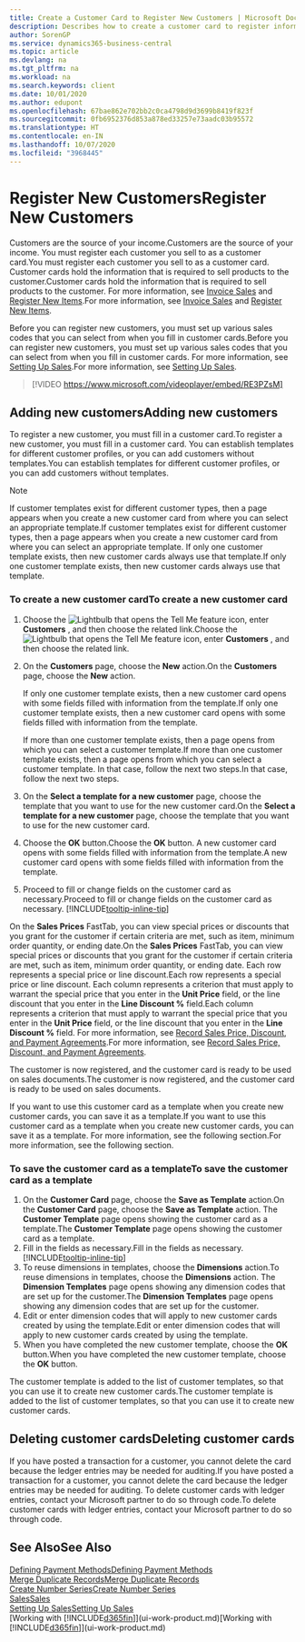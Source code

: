 ```yaml
---
title: Create a Customer Card to Register New Customers | Microsoft Docs
description: Describes how to create a customer card to register information about each new customer or client that you sell to.
author: SorenGP
ms.service: dynamics365-business-central
ms.topic: article
ms.devlang: na
ms.tgt_pltfrm: na
ms.workload: na
ms.search.keywords: client
ms.date: 10/01/2020
ms.author: edupont
ms.openlocfilehash: 67bae862e702bb2c0ca4798d9d3699b8419f823f
ms.sourcegitcommit: 0fb6952376d853a878ed33257e73aadc03b95572
ms.translationtype: HT
ms.contentlocale: en-IN
ms.lasthandoff: 10/07/2020
ms.locfileid: "3968445"
---
```

# <a name="register-new-customers"></a><span data-ttu-id="082a1-103">Register New Customers</span><span class="sxs-lookup"><span data-stu-id="082a1-103">Register New Customers</span></span>

<span data-ttu-id="082a1-104">Customers are the source of your income.</span><span class="sxs-lookup"><span data-stu-id="082a1-104">Customers are the source of your income.</span></span> <span data-ttu-id="082a1-105">You must register each customer you sell to as a customer card.</span><span class="sxs-lookup"><span data-stu-id="082a1-105">You must register each customer you sell to as a customer card.</span></span> <span data-ttu-id="082a1-106">Customer cards hold the information that is required to sell products to the customer.</span><span class="sxs-lookup"><span data-stu-id="082a1-106">Customer cards hold the information that is required to sell products to the customer.</span></span> <span data-ttu-id="082a1-107">For more information, see [Invoice Sales](sales-how-invoice-sales.md) and [Register New Items](inventory-how-register-new-items.md).</span><span class="sxs-lookup"><span data-stu-id="082a1-107">For more information, see [Invoice Sales](sales-how-invoice-sales.md) and [Register New Items](inventory-how-register-new-items.md).</span></span>  

<span data-ttu-id="082a1-108">Before you can register new customers, you must set up various sales codes that you can select from when you fill in customer cards.</span><span class="sxs-lookup"><span data-stu-id="082a1-108">Before you can register new customers, you must set up various sales codes that you can select from when you fill in customer cards.</span></span> <span data-ttu-id="082a1-109">For more information, see [Setting Up Sales](sales-setup-sales.md).</span><span class="sxs-lookup"><span data-stu-id="082a1-109">For more information, see [Setting Up Sales](sales-setup-sales.md).</span></span>

> [!VIDEO https://www.microsoft.com/videoplayer/embed/RE3PZsM]

## <a name="adding-new-customers"></a><span data-ttu-id="082a1-110">Adding new customers</span><span class="sxs-lookup"><span data-stu-id="082a1-110">Adding new customers</span></span>

<span data-ttu-id="082a1-111">To register a new customer, you must fill in a customer card.</span><span class="sxs-lookup"><span data-stu-id="082a1-111">To register a new customer, you must fill in a customer card.</span></span> <span data-ttu-id="082a1-112">You can establish templates for different customer profiles, or you can add customers without templates.</span><span class="sxs-lookup"><span data-stu-id="082a1-112">You can establish templates for different customer profiles, or you can add customers without templates.</span></span>  

> [!NOTE]  
> <span data-ttu-id="082a1-113">If customer templates exist for different customer types, then a page appears when you create a new customer card from where you can select an appropriate template.</span><span class="sxs-lookup"><span data-stu-id="082a1-113">If customer templates exist for different customer types, then a page appears when you create a new customer card from where you can select an appropriate template.</span></span> <span data-ttu-id="082a1-114">If only one customer template exists, then new customer cards always use that template.</span><span class="sxs-lookup"><span data-stu-id="082a1-114">If only one customer template exists, then new customer cards always use that template.</span></span>  

### <a name="to-create-a-new-customer-card"></a><span data-ttu-id="082a1-115">To create a new customer card</span><span class="sxs-lookup"><span data-stu-id="082a1-115">To create a new customer card</span></span>

1. <span data-ttu-id="082a1-116">Choose the ![Lightbulb that opens the Tell Me feature](media/ui-search/search_small.png "Tell me what you want to do") icon, enter **Customers** , and then choose the related link.</span><span class="sxs-lookup"><span data-stu-id="082a1-116">Choose the ![Lightbulb that opens the Tell Me feature](media/ui-search/search_small.png "Tell me what you want to do") icon, enter **Customers** , and then choose the related link.</span></span>  
2. <span data-ttu-id="082a1-117">On the **Customers** page, choose the **New** action.</span><span class="sxs-lookup"><span data-stu-id="082a1-117">On the **Customers** page, choose the **New** action.</span></span>

    <span data-ttu-id="082a1-118">If only one customer template exists, then a new customer card opens with some fields filled with information from the template.</span><span class="sxs-lookup"><span data-stu-id="082a1-118">If only one customer template exists, then a new customer card opens with some fields filled with information from the template.</span></span>

    <span data-ttu-id="082a1-119">If more than one customer template exists, then a page opens from which you can select a customer template.</span><span class="sxs-lookup"><span data-stu-id="082a1-119">If more than one customer template exists, then a page opens from which you can select a customer template.</span></span> <span data-ttu-id="082a1-120">In that case, follow the next two steps.</span><span class="sxs-lookup"><span data-stu-id="082a1-120">In that case, follow the next two steps.</span></span>
3. <span data-ttu-id="082a1-121">On the **Select a template for a new customer** page, choose the template that you want to use for the new customer card.</span><span class="sxs-lookup"><span data-stu-id="082a1-121">On the **Select a template for a new customer** page, choose the template that you want to use for the new customer card.</span></span>
4. <span data-ttu-id="082a1-122">Choose the **OK** button.</span><span class="sxs-lookup"><span data-stu-id="082a1-122">Choose the **OK** button.</span></span> <span data-ttu-id="082a1-123">A new customer card opens with some fields filled with information from the template.</span><span class="sxs-lookup"><span data-stu-id="082a1-123">A new customer card opens with some fields filled with information from the template.</span></span>  
5. <span data-ttu-id="082a1-124">Proceed to fill or change fields on the customer card as necessary.</span><span class="sxs-lookup"><span data-stu-id="082a1-124">Proceed to fill or change fields on the customer card as necessary.</span></span> [!INCLUDE[tooltip-inline-tip](includes/tooltip-inline-tip_md.md)]

<span data-ttu-id="082a1-125">On the **Sales Prices** FastTab, you can view special prices or discounts that you grant for the customer if certain criteria are met, such as item, minimum order quantity, or ending date.</span><span class="sxs-lookup"><span data-stu-id="082a1-125">On the **Sales Prices** FastTab, you can view special prices or discounts that you grant for the customer if certain criteria are met, such as item, minimum order quantity, or ending date.</span></span> <span data-ttu-id="082a1-126">Each row represents a special price or line discount.</span><span class="sxs-lookup"><span data-stu-id="082a1-126">Each row represents a special price or line discount.</span></span> <span data-ttu-id="082a1-127">Each column represents a criterion that must apply to warrant the special price that you enter in the **Unit Price** field, or the line discount that you enter in the **Line Discount %** field.</span><span class="sxs-lookup"><span data-stu-id="082a1-127">Each column represents a criterion that must apply to warrant the special price that you enter in the **Unit Price** field, or the line discount that you enter in the **Line Discount %** field.</span></span> <span data-ttu-id="082a1-128">For more information, see [Record Sales Price, Discount, and Payment Agreements](sales-how-record-sales-price-discount-payment-agreements.md).</span><span class="sxs-lookup"><span data-stu-id="082a1-128">For more information, see [Record Sales Price, Discount, and Payment Agreements](sales-how-record-sales-price-discount-payment-agreements.md).</span></span>

<span data-ttu-id="082a1-129">The customer is now registered, and the customer card is ready to be used on sales documents.</span><span class="sxs-lookup"><span data-stu-id="082a1-129">The customer is now registered, and the customer card is ready to be used on sales documents.</span></span>

<span data-ttu-id="082a1-130">If you want to use this customer card as a template when you create new customer cards, you can save it as a template.</span><span class="sxs-lookup"><span data-stu-id="082a1-130">If you want to use this customer card as a template when you create new customer cards, you can save it as a template.</span></span> <span data-ttu-id="082a1-131">For more information, see the following section.</span><span class="sxs-lookup"><span data-stu-id="082a1-131">For more information, see the following section.</span></span>  

### <a name="to-save-the-customer-card-as-a-template"></a><span data-ttu-id="082a1-132">To save the customer card as a template</span><span class="sxs-lookup"><span data-stu-id="082a1-132">To save the customer card as a template</span></span>

1. <span data-ttu-id="082a1-133">On the **Customer Card** page, choose the **Save as Template** action.</span><span class="sxs-lookup"><span data-stu-id="082a1-133">On the **Customer Card** page, choose the **Save as Template** action.</span></span> <span data-ttu-id="082a1-134">The **Customer Template** page opens showing the customer card as a template.</span><span class="sxs-lookup"><span data-stu-id="082a1-134">The **Customer Template** page opens showing the customer card as a template.</span></span>
2. <span data-ttu-id="082a1-135">Fill in the fields as necessary.</span><span class="sxs-lookup"><span data-stu-id="082a1-135">Fill in the fields as necessary.</span></span> [!INCLUDE[tooltip-inline-tip](includes/tooltip-inline-tip_md.md)]
3. <span data-ttu-id="082a1-136">To reuse dimensions in templates, choose the **Dimensions** action.</span><span class="sxs-lookup"><span data-stu-id="082a1-136">To reuse dimensions in templates, choose the **Dimensions** action.</span></span> <span data-ttu-id="082a1-137">The **Dimension Templates** page opens showing any dimension codes that are set up for the customer.</span><span class="sxs-lookup"><span data-stu-id="082a1-137">The **Dimension Templates** page opens showing any dimension codes that are set up for the customer.</span></span>
4. <span data-ttu-id="082a1-138">Edit or enter dimension codes that will apply to new customer cards created by using the template.</span><span class="sxs-lookup"><span data-stu-id="082a1-138">Edit or enter dimension codes that will apply to new customer cards created by using the template.</span></span>  
5. <span data-ttu-id="082a1-139">When you have completed the new customer template, choose the **OK** button.</span><span class="sxs-lookup"><span data-stu-id="082a1-139">When you have completed the new customer template, choose the **OK** button.</span></span>

<span data-ttu-id="082a1-140">The customer template is added to the list of customer templates, so that you can use it to create new customer cards.</span><span class="sxs-lookup"><span data-stu-id="082a1-140">The customer template is added to the list of customer templates, so that you can use it to create new customer cards.</span></span>

## <a name="deleting-customer-cards"></a><span data-ttu-id="082a1-141">Deleting customer cards</span><span class="sxs-lookup"><span data-stu-id="082a1-141">Deleting customer cards</span></span>

<span data-ttu-id="082a1-142">If you have posted a transaction for a customer, you cannot delete the card because the ledger entries may be needed for auditing.</span><span class="sxs-lookup"><span data-stu-id="082a1-142">If you have posted a transaction for a customer, you cannot delete the card because the ledger entries may be needed for auditing.</span></span> <span data-ttu-id="082a1-143">To delete customer cards with ledger entries, contact your Microsoft partner to do so through code.</span><span class="sxs-lookup"><span data-stu-id="082a1-143">To delete customer cards with ledger entries, contact your Microsoft partner to do so through code.</span></span>  

## <a name="see-also"></a><span data-ttu-id="082a1-144">See Also</span><span class="sxs-lookup"><span data-stu-id="082a1-144">See Also</span></span>

[<span data-ttu-id="082a1-145">Defining Payment Methods</span><span class="sxs-lookup"><span data-stu-id="082a1-145">Defining Payment Methods</span></span>](finance-payment-methods.md)  
[<span data-ttu-id="082a1-146">Merge Duplicate Records</span><span class="sxs-lookup"><span data-stu-id="082a1-146">Merge Duplicate Records</span></span>](sales-how-merge-duplicate-records.md)  
[<span data-ttu-id="082a1-147">Create Number Series</span><span class="sxs-lookup"><span data-stu-id="082a1-147">Create Number Series</span></span>](ui-create-number-series.md)  
[<span data-ttu-id="082a1-148">Sales</span><span class="sxs-lookup"><span data-stu-id="082a1-148">Sales</span></span>](sales-manage-sales.md)  
[<span data-ttu-id="082a1-149">Setting Up Sales</span><span class="sxs-lookup"><span data-stu-id="082a1-149">Setting Up Sales</span></span>](sales-setup-sales.md)  
<span data-ttu-id="082a1-150">[Working with [!INCLUDE[d365fin](includes/d365fin_md.md)]](ui-work-product.md)</span><span class="sxs-lookup"><span data-stu-id="082a1-150">[Working with [!INCLUDE[d365fin](includes/d365fin_md.md)]](ui-work-product.md)</span></span>  
